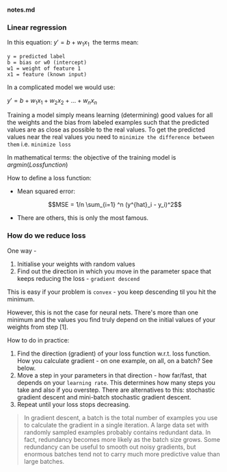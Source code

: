 #### notes.md

### Linear regression

In this equation: $y' = b + w_1x_1~$ the terms mean:

```
y = predicted label
b = bias or w0 (intercept)
w1 = weight of feature 1
x1 = feature (known input)
```

In a complicated model we would use:

$y' = b + w_1x_1 + w_2x_2 + ... + w_nx_n$

Training a model simply means learning (determining) good values for all the weights and the bias from labeled examples such that the predicted values are as close as possible to the real values. To get the predicted values near the real values you need to ` minimize the difference between them ` i.e. `minimize loss` 

In mathematical terms: the objective of the training model is $argmin(Loss function)$

How to define a loss function:
* Mean squared error:  
```math #yourmathlabel
MSE = 1/n \sum_{i=1} ^n (y^{hat}_i - y_i)^2
```
* There are others, this is only the most famous.

### How do we reduce loss

One way - 
1. Initialise your weights with random values
2. Find out the direction in which you move in the parameter space that keeps reducing the loss - `gradient descend`

This is easy if your problem is `convex` - you keep descending til you hit the minimum. 

However, this is not the case for neural nets. There's more than one minimum and the values you find truly depend on the initial values of your weights from step [1].

How to do in practice:
1. Find the direction (gradient) of your loss function w.r.t. loss function. How you calculate gradient - on one example, on all, on a batch? See below.
2. Move a step in your parameters in that direction - how far/fast, that depends on your `learning rate`. This determines how many steps you take and also if you overstep. There are alternatives to this: stochastic gradient descent and mini-batch stochastic gradient descent. 
3. Repeat until your loss stops decreasing.

> In gradient descent, a batch is the total number of examples you use to calculate the gradient in a single iteration. A large data set with randomly sampled examples probably contains redundant data.  In fact, redundancy becomes more likely as the batch size grows. Some redundancy can be useful to smooth out noisy gradients, but enormous batches tend not to carry much more predictive value than large batches.